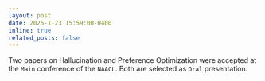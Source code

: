 ```yaml
---
layout: post
date: 2025-1-23 15:59:00-0400
inline: true
related_posts: false
---
```

Two papers on Hallucination and Preference Optimization were accepted at the `Main` conference of the `NAACL`. Both are selected as `Oral` presentation.